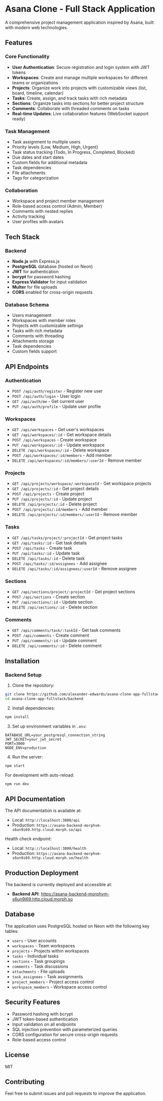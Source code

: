 # Asana Clone - Full Stack Application

A comprehensive project management application inspired by Asana, built with modern web technologies.

## Features

### Core Functionality
- **User Authentication**: Secure registration and login system with JWT tokens
- **Workspaces**: Create and manage multiple workspaces for different teams or organizations
- **Projects**: Organize work into projects with customizable views (list, board, timeline, calendar)
- **Tasks**: Create, assign, and track tasks with rich metadata
- **Sections**: Organize tasks into sections for better project structure
- **Comments**: Collaborate with threaded comments on tasks
- **Real-time Updates**: Live collaboration features (WebSocket support ready)

### Task Management
- Task assignment to multiple users
- Priority levels (Low, Medium, High, Urgent)
- Task status tracking (Todo, In Progress, Completed, Blocked)
- Due dates and start dates
- Custom fields for additional metadata
- Task dependencies
- File attachments
- Tags for categorization

### Collaboration
- Workspace and project member management
- Role-based access control (Admin, Member)
- Comments with nested replies
- Activity tracking
- User profiles with avatars

## Tech Stack

### Backend
- **Node.js** with Express.js
- **PostgreSQL** database (hosted on Neon)
- **JWT** for authentication
- **bcrypt** for password hashing
- **Express Validator** for input validation
- **Multer** for file uploads
- **CORS** enabled for cross-origin requests

### Database Schema
- Users management
- Workspaces with member roles
- Projects with customizable settings
- Tasks with rich metadata
- Comments with threading
- Attachments storage
- Task dependencies
- Custom fields support

## API Endpoints

### Authentication
- `POST /api/auth/register` - Register new user
- `POST /api/auth/login` - User login
- `GET /api/auth/me` - Get current user
- `PUT /api/auth/profile` - Update user profile

### Workspaces
- `GET /api/workspaces` - Get user's workspaces
- `GET /api/workspaces/:id` - Get workspace details
- `POST /api/workspaces` - Create workspace
- `PUT /api/workspaces/:id` - Update workspace
- `DELETE /api/workspaces/:id` - Delete workspace
- `POST /api/workspaces/:id/members` - Add member
- `DELETE /api/workspaces/:id/members/:userId` - Remove member

### Projects
- `GET /api/projects/workspace/:workspaceId` - Get workspace projects
- `GET /api/projects/:id` - Get project details
- `POST /api/projects` - Create project
- `PUT /api/projects/:id` - Update project
- `DELETE /api/projects/:id` - Delete project
- `POST /api/projects/:id/members` - Add member
- `DELETE /api/projects/:id/members/:userId` - Remove member

### Tasks
- `GET /api/tasks/project/:projectId` - Get project tasks
- `GET /api/tasks/:id` - Get task details
- `POST /api/tasks` - Create task
- `PUT /api/tasks/:id` - Update task
- `DELETE /api/tasks/:id` - Delete task
- `POST /api/tasks/:id/assignees` - Add assignee
- `DELETE /api/tasks/:id/assignees/:userId` - Remove assignee

### Sections
- `GET /api/sections/project/:projectId` - Get project sections
- `POST /api/sections` - Create section
- `PUT /api/sections/:id` - Update section
- `DELETE /api/sections/:id` - Delete section

### Comments
- `GET /api/comments/task/:taskId` - Get task comments
- `POST /api/comments` - Create comment
- `PUT /api/comments/:id` - Update comment
- `DELETE /api/comments/:id` - Delete comment

## Installation

### Backend Setup

1. Clone the repository:
```bash
git clone https://github.com/alexander-edwards/asana-clone-app-fullstack.git
cd asana-clone-app-fullstack/backend
```

2. Install dependencies:
```bash
npm install
```

3. Set up environment variables in `.env`:
```env
DATABASE_URL=your_postgresql_connection_string
JWT_SECRET=your_jwt_secret
PORT=3000
NODE_ENV=production
```

4. Run the server:
```bash
npm start
```

For development with auto-reload:
```bash
npm run dev
```

## API Documentation

The API documentation is available at:
- Local: `http://localhost:3000/api`
- Production: `https://asana-backend-morphvm-s6un9i69.http.cloud.morph.so/api`

Health check endpoint:
- Local: `http://localhost:3000/health`
- Production: `https://asana-backend-morphvm-s6un9i69.http.cloud.morph.so/health`

## Production Deployment

The backend is currently deployed and accessible at:
- **Backend API**: https://asana-backend-morphvm-s6un9i69.http.cloud.morph.so

## Database

The application uses PostgreSQL hosted on Neon with the following key tables:
- `users` - User accounts
- `workspaces` - Team workspaces
- `projects` - Projects within workspaces
- `tasks` - Individual tasks
- `sections` - Task groupings
- `comments` - Task discussions
- `attachments` - File uploads
- `task_assignees` - Task assignments
- `project_members` - Project access control
- `workspace_members` - Workspace access control

## Security Features

- Password hashing with bcrypt
- JWT token-based authentication
- Input validation on all endpoints
- SQL injection prevention with parameterized queries
- CORS configuration for secure cross-origin requests
- Role-based access control

## License

MIT

## Contributing

Feel free to submit issues and pull requests to improve the application.
